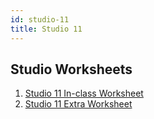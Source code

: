 ```yaml
---
id: studio-11
title: Studio 11
---
```


## Studio Worksheets

1. [Studio 11 In-class Worksheet](https://drive.google.com/file/d/1GKVQ-atOEg4PNSR835IpXoWIh_ul1EJE/view?usp=sharing)
2. [Studio 11 Extra Worksheet](https://drive.google.com/file/d/1OEe6MlZNyvQSvgUrMhh2LkD6uQrVsdUm/view?usp=sharing)